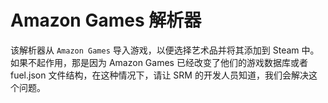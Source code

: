 # Amazon Games 解析器

该解析器从 `Amazon Games` 导入游戏，以便选择艺术品并将其添加到 Steam 中。 如果不起作用，那是因为 Amazon Games 已经改变了他们的游戏数据库或者 fuel.json 文件结构，在这种情况下，请让 SRM 的开发人员知道，我们会解决这个问题。 